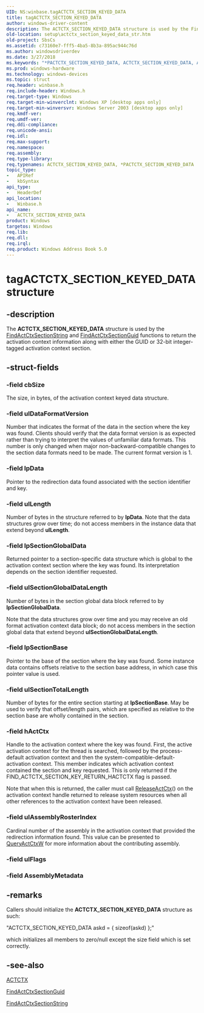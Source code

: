 ```yaml
---
UID: NS:winbase.tagACTCTX_SECTION_KEYED_DATA
title: tagACTCTX_SECTION_KEYED_DATA
author: windows-driver-content
description: The ACTCTX_SECTION_KEYED_DATA structure is used by the FindActCtxSectionString and FindActCtxSectionGuid functions to return the activation context information along with either the GUID or 32-bit integer-tagged activation context section.
old-location: setup\actctx_section_keyed_data_str.htm
old-project: SbsCs
ms.assetid: c73160e7-fff5-4ba5-8b3a-895ac944c76d
ms.author: windowsdriverdev
ms.date: 3/27/2018
ms.keywords: "*PACTCTX_SECTION_KEYED_DATA, ACTCTX_SECTION_KEYED_DATA, ACTCTX_SECTION_KEYED_DATA structure [Side-by-side Assemblies], PACTCTX_SECTION_KEYED_DATA, PACTCTX_SECTION_KEYED_DATA structure pointer [Side-by-side Assemblies], _win32_actctx_section_keyed_data_str, setup.actctx_section_keyed_data_str, tagACTCTX_SECTION_KEYED_DATA, winbase/ACTCTX_SECTION_KEYED_DATA, winbase/PACTCTX_SECTION_KEYED_DATA"
ms.prod: windows-hardware
ms.technology: windows-devices
ms.topic: struct
req.header: winbase.h
req.include-header: Windows.h
req.target-type: Windows
req.target-min-winverclnt: Windows XP [desktop apps only]
req.target-min-winversvr: Windows Server 2003 [desktop apps only]
req.kmdf-ver: 
req.umdf-ver: 
req.ddi-compliance: 
req.unicode-ansi: 
req.idl: 
req.max-support: 
req.namespace: 
req.assembly: 
req.type-library: 
req.typenames: ACTCTX_SECTION_KEYED_DATA, *PACTCTX_SECTION_KEYED_DATA
topic_type:
-	APIRef
-	kbSyntax
api_type:
-	HeaderDef
api_location:
-	Winbase.h
api_name:
-	ACTCTX_SECTION_KEYED_DATA
product: Windows
targetos: Windows
req.lib: 
req.dll: 
req.irql: 
req.product: Windows Address Book 5.0
---
```


# tagACTCTX_SECTION_KEYED_DATA structure


## -description


The 
<b>ACTCTX_SECTION_KEYED_DATA</b> structure is used by the 
<a href="https://msdn.microsoft.com/d3f0b057-44ec-47ec-a0aa-69f3540b8900">FindActCtxSectionString</a> and 
<a href="https://msdn.microsoft.com/3889505c-29a0-49dd-aca8-a26417b25a94">FindActCtxSectionGuid</a> functions to return the activation context information along with either the GUID or 32-bit integer-tagged activation context section.


## -struct-fields




### -field cbSize

The size, in bytes, of the activation context keyed data structure.


### -field ulDataFormatVersion

Number that indicates the format of the data in the section where the key was found. Clients should verify that the data format version is as expected rather than trying to interpret the values of unfamiliar data formats. This number is only changed when major non-backward-compatible changes to the section data formats need to be made. The current format version is 1.


### -field lpData

Pointer to the redirection data found associated with the section identifier and key.


### -field ulLength

Number of bytes in the structure referred to by <b>lpData</b>. Note that the data structures  grow over time; do not access members in the instance data that extend beyond <b>ulLength</b>.


### -field lpSectionGlobalData

Returned pointer to a section-specific data structure which is global to the activation context section where the key was found. Its interpretation depends on the section identifier requested.


### -field ulSectionGlobalDataLength

Number of bytes in the section global data block referred to by <b>lpSectionGlobalData</b>. 




Note that the data structures  grow over time and you may receive an old format activation context data block; do not access members in the section global data that extend beyond <b>ulSectionGlobalDataLength</b>.


### -field lpSectionBase

Pointer to the base of the section where the key was found. Some instance data contains offsets relative to the section base address, in which case this pointer value is used.


### -field ulSectionTotalLength

Number of bytes for the entire section starting at <b>lpSectionBase</b>. May be used to verify that offset/length pairs, which are specified as relative to the section base are wholly contained in the section.


### -field hActCtx

Handle to the activation context where the key was found. First, the active activation context for the thread is searched, followed by the process-default activation context and then the system-compatible-default-activation context. This member indicates which activation context contained the section and key requested. This is only returned if the FIND_ACTCTX_SECTION_KEY_RETURN_HACTCTX flag is passed. 




Note that when this is returned, the caller must call 
<a href="https://msdn.microsoft.com/aaf58969-06b7-4981-83af-651252339186">ReleaseActCtx</a>() on the activation context handle returned to release system resources when all other references to the activation context have been released.


### -field ulAssemblyRosterIndex

Cardinal number of the assembly in the activation context that provided the redirection information found. This value can be presented to <a href="https://msdn.microsoft.com/7d45f63f-0baf-4236-b245-d36f9eb32e8c">QueryActCtxW</a> for more information about the contributing assembly.


### -field ulFlags

 


### -field AssemblyMetadata

 




## -remarks



Callers should initialize the 
<b>ACTCTX_SECTION_KEYED_DATA</b> structure as such:

"ACTCTX_SECTION_KEYED_DATA askd = { sizeof(askd) };"

which  initializes all members to zero/null except the size field which is set correctly.




## -see-also




<a href="https://msdn.microsoft.com/b6f97f25-1834-44f7-86b7-33339481ba60">ACTCTX</a>



<a href="https://msdn.microsoft.com/3889505c-29a0-49dd-aca8-a26417b25a94">FindActCtxSectionGuid</a>



<a href="https://msdn.microsoft.com/d3f0b057-44ec-47ec-a0aa-69f3540b8900">FindActCtxSectionString</a>
 

 


